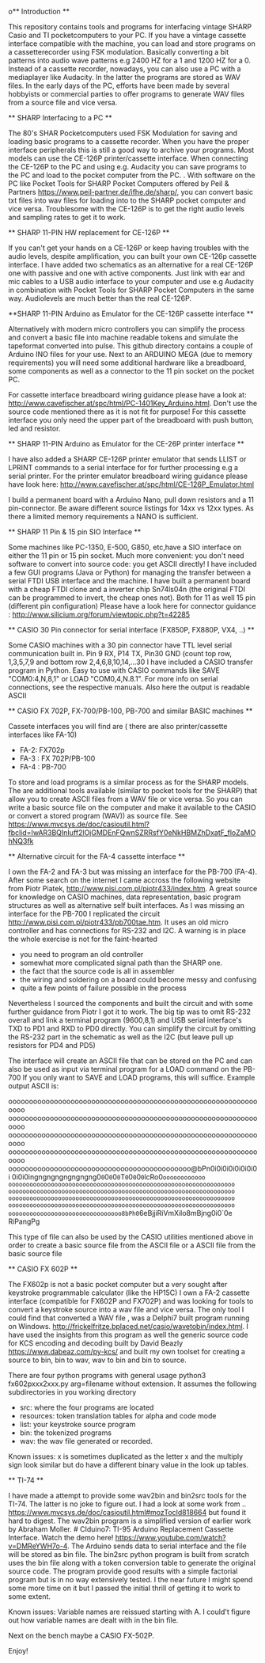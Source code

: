 o** Introduction **

This repository contains tools and programs for interfacing vintage SHARP Casio and TI pocketcomputers to your PC. If you have a vintage cassette interface compatible with the machine, you can load and store programs on a cassetterecorder using FSK modulation. Basically converting a bit patterns into audio wave patterns e.g 2400 HZ for a 1 and 1200 HZ for a 0.  Instead of a cassette recorder, nowadays, you can also use a PC with a mediaplayer like Audacity. In the latter the programs are stored as WAV files. In the early days of the PC, efforts have been made by several hobbyists or commercial parties to offer programs to generate WAV files from a source file and vice versa. 


** SHARP Interfacing to a PC ** 

The 80's SHAR Pocketcomputers used FSK Modulation for saving and loading basic programs to a cassette recorder. When you have the proper interface peripherals this is still a good way to archive your programs. Most models can use the CE-126P printer/cassette interface. When connecting the CE-126P to the PC and using e.g. Audacity you can save programs to the PC and load to the pocket computer from the PC. . With software on the PC like Pocket Tools for SHARP Pocket Computers offered by Peil & Partners https://www.peil-partner.de/ifhe.de/sharp/, you can convert basic txt files into wav files for loading into to the SHARP pocket computer and vice versa. Troublesome with the CE-126P is to get the right audio levels and sampling rates to get it to work.

** SHARP 11-PIN HW replacement for CE-126P **

If you can't get your hands on a CE-126P or keep having troubles with the audio levels, despite amplification, you can built your own CE-126p cassette interface. I have added two schematics as an alternative for a real CE-126P one with passive and one with active components. Just link with ear and mic cables to a USB audio interface to your computer and use e.g Audacity in combination with Pocket Tools for SHARP Pocket Computers in the same way. Audiolevels are much better than the real CE-126P.

**SHARP 11-PIN Arduino as Emulator for the CE-126P cassette interface **

Alternatively with modern micro controllers you can simplify the process and convert a basic file into machine readable tokens and simulate the tapeformat converted into pulse. This github directory contains a couple of Arduino INO files for your use. Next to an ARDUINO MEGA (due to memory requirements) you will need some additional hardware like a breadboard, some components as well as a connector to the 11 pin socket on the pocket PC.

For cassette interface breadboard wiring guidance please have a look at: http://www.cavefischer.at/spc/html/PC-1401Key_Arduino.html. Don't use the source code mentioned there as it is not fit for purpose!
For this cassette interface you only need the upper part of the breadboard with push button, led and resistor.

** SHARP 11-PIN Arduino as Emulator for the CE-26P printer interface **

I have also added a SHARP CE-126P printer emulator that sends LLIST or LPRINT commands to a serial interface for for further processing e.g a serial printer. For the printer emulator breadboard wiring guidance please have look here: http://www.cavefischer.at/spc/html/CE-126P_Emulator.html

I build a permanent board with a Arduino Nano, pull down resistors and a 11 pin-connector. Be aware different source listings for 14xx vs 12xx types. As there a limited memory requirements a NANO is sufficient.

** SHARP 11 Pin & 15 pin SIO Interface **

Some machines like PC-1350, E-500, G850, etc,have a SIO interface on either the 11 pin or 15 pin socket. Much more convenient: you don't need software to convert into source code: you get ASCII directly!
I have included a few GUI programs (Java or Python) for managing the transfer between a serial FTDI USB interface and the machine. I have built a permanent board with a cheap FTDI clone and a inverter chip Sn74ls04n (the original FTDI can  be programmed to invert, the cheap ones not). Both for 11 as well 15 pin (different pin configuration)
Please have a look here for connector guidance : http://www.silicium.org/forum/viewtopic.php?t=42285

** CASIO 30 Pin connector for serial interface (FX850P, FX880P, VX4, ..) **

Some CASIO machines with a 30 pin connector have TTL level serial communication built in. 
Pin 9 RX, P14 TX, Pin30 GND (count top row, 1,3,5,7,9 and bottom row 2,4,6,8,10,14,...30
I have included a CASIO transfer program in Python. Easy to use with CASIO commands like SAVE "COM0:4,N,8,1" or LOAD "COM0,4,N.8.1". For more info on  serial connections, see the respective manuals. Also here the output is readable ASCII

** CASIO FX 702P, FX-700/PB-100, PB-700 and similar BASIC machines **

Cassete interfaces you will find are ( there are also printer/cassette interfaces like FA-10)
- FA-2: FX702p
- FA-3 : FX 702P/PB-100
- FA-4 : PB-700

To store and load programs is a similar process as for the SHARP models. The are additional tools available (similar to pocket tools for the SHARP) that allow you to create ASCII files from a WAV file or vice versa. So you can write a basic source file on the computer and make it available to the CASIO or convert a stored program (WAV)) as source file. 
See https://www.mvcsys.de/doc/casioutil.html?fbclid=IwAR3BQInIuff2lOjGMDEnFQwnSZRRsfY0eNkHBMZhDxatF_floZaMOhNQ3fk

** Alternative circuit for the FA-4 cassette interface **

I own the FA-2 and FA-3 but was missing an interface for the PB-700 (FA-4). After some search on the internet I came accross the following website from Piotr Piatek, http://www.pisi.com.pl/piotr433/index.htm. A great source for knowledge on CASIO machines, data representation, basic program structures as well as alternative self built interfaces. As I was missing an interface for the PB-700 I replicated the circuit http://www.pisi.com.pl/piotr433/pb700tae.htm. It uses an old micro controller and has connections for RS-232 and I2C. A warning is in place the whole exercise is not for the faint-hearted 
- you need to program an old controller
- somewhat more complicated signal path than the SHARP one.
- the fact that the source code is all in assembler
- the wiring and soldering on a board could become messy and confusing
- quite a few points of failure possible in the process

Nevertheless I sourced the components and built the circuit and with some further guidance from Piotr I got it to work. The big tip was to omit RS-232 overall and link a terminal program (9600,8,1) and USB serial interface's TXD to PD1 and RXD to PD0 directly. You can simplify the circuit by omitting the RS-232 part in the schematic as well as the I2C (but leave pull up resistors for PD4 and PD5)

The interface will create an ASCII file that can be stored on the PC and can also be used as input via terminal program for a LOAD command on the PB-700 If you only want to SAVE and LOAD programs, this will suffice. Example output ASCII is:

oooooooooooooooooooooooooooooooooooooooooooooooooooooooooooooooo
oooooooooooooooooooooooooooooooooooooooooooooooooooooooooooooooo
oooooooooooooooooooooooooooooooooooooooooooooooooooooooooooooooo
oooooooooooooooooooooooooooooooooooooooooooooooooooooooooooooooo
oooooooooooooooooooooooooooooooooooooooooooo@bPn0i0i0i0i0i0i0i0i
0i0i0ingngngngngngngng0`0`0`0`0`0`T`0`0`0`0`0`lcRo0`oooooooooooo
oooooooooooooooooooooooooooooooooooooooooooooooooooooooooooooooo
oooooooooooooooooooooooooooooooooooooooooooooooooooooooooooooooo
oooooooooooooooooooooooooooooooooooooooooooooooooooooooooooooooo
oooooooooooooooooooooooooooooooooooooooooooooooooooooooooooooooo
oooooooooooooooooooooooooooooooo8bPh0`6eBjjiRiVmXilo8mBjng0i0`0e
RiPangPg

This type of file can also be used by the CASIO utilities mentioned above in order to create a basic source file from the ASCII file or a ASCII file from the basic source file


** CASIO FX 602P **

The FX602p is not a basic pocket computer but a very sought after keystroke programmable calculator (like the HP15C)
I own a FA-2 cassette interface (compatible for FX602P and FX702P) and was looking for tools to convert a keystroke source into a wav file and vice versa. The only tool I could find that converted a WAV file , was a Delphi7 built program running on Windows. http://frickelfritze.bplaced.net/casio/wavetobin/index.html. I have used the insights from this program as well the generic source code for KCS encoding and decoding built by David Beazly https://www.dabeaz.com/py-kcs/ and built my own toolset for creating a source to bin, bin to wav, wav to bin and bin to source.

There are four python programs with general usage python3 fx602pxxx2xxx.py arg=filename without extension. It assumes the following subdirectories in you working directory 
- src: where the four programs are located
- resources: token translation tables for alpha and code mode
- list: your keystroke source program
- bin: the tokenized programs
- wav: the wav file generated or recorded.

Known issues:
x is sometimes duplicated as the letter x and the multiply sign look similar but do have a different binary value in the look up tables. 

** TI-74 **

I have made a attempt to provide some wav2bin and bin2src tools for the TI-74. The latter is no joke to figure out. I had a look at some work from .. 
https://www.mvcsys.de/doc/casioutil.html#mozTocId818664 but found it hard to digest. The wav2bin program is a simplified version of earlier work by Abraham Moller. # CIduino7: TI-95 Arduino Replacement Cassette Interface. Watch the demo here! https://www.youtube.com/watch?v=DMReYWH7o-4. The Arduino sends data to serial interface and the file will be stored as bin file. The bin2src python program is built from scratch uses the bin file along with a token conversion table to generate the original source code. The program provide good results with a simple factorial program but is in no way extensively tested. I the near future I might spend some more time on it but I passed the initial thrill of getting it to work to some extent.  

Known issues: Variable names are reissued starting with A. I could't figure out how variable names are dealt with in the bin file. 

Next on the bench maybe a CASIO FX-502P.

Enjoy!



